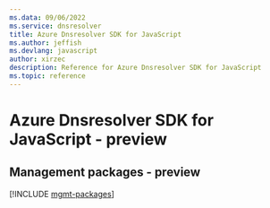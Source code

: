 ```yaml
---
ms.data: 09/06/2022
ms.service: dnsresolver
title: Azure Dnsresolver SDK for JavaScript
ms.author: jeffish
ms.devlang: javascript
author: xirzec
description: Reference for Azure Dnsresolver SDK for JavaScript
ms.topic: reference
---
```

# Azure Dnsresolver SDK for JavaScript - preview

## Management packages - preview
[!INCLUDE [mgmt-packages](dnsresolver-mgmt-index.md)]
